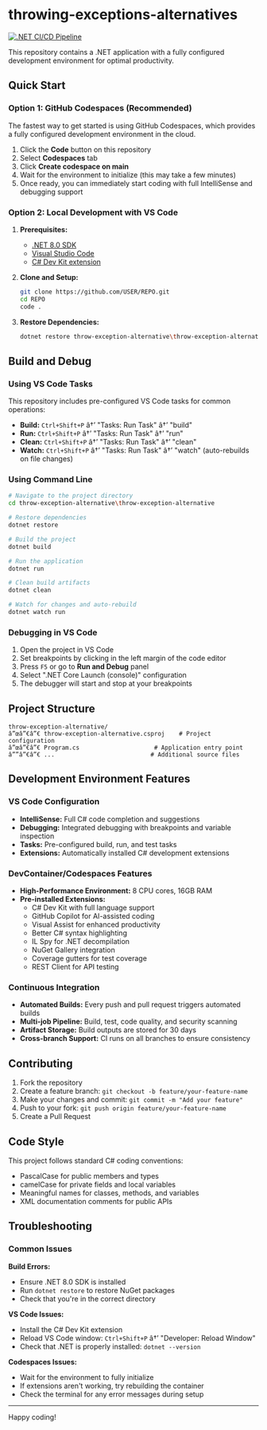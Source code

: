 ﻿# throwing-exceptions-alternatives

[![.NET CI/CD Pipeline](https://github.com/oop-jccc/throwing-exceptions-alternatives/actions/workflows/ci.yml/badge.svg)](https://github.com/oop-jccc/throwing-exceptions-alternatives/actions/workflows/ci.yml)

This repository contains a .NET application with a fully configured development environment for optimal productivity.

## Quick Start

### Option 1: GitHub Codespaces (Recommended)
The fastest way to get started is using GitHub Codespaces, which provides a fully configured development environment in the cloud.

1. Click the **Code** button on this repository
2. Select **Codespaces** tab
3. Click **Create codespace on main**
4. Wait for the environment to initialize (this may take a few minutes)
5. Once ready, you can immediately start coding with full IntelliSense and debugging support

### Option 2: Local Development with VS Code
1. **Prerequisites:**
   - [.NET 8.0 SDK](https://dotnet.microsoft.com/download/dotnet/8.0)
   - [Visual Studio Code](https://code.visualstudio.com/)
   - [C# Dev Kit extension](https://marketplace.visualstudio.com/items?itemName=ms-dotnettools.csdevkit)

2. **Clone and Setup:**
   ```bash
   git clone https://github.com/USER/REPO.git
   cd REPO
   code .
   ```

3. **Restore Dependencies:**
   ```bash
   dotnet restore throw-exception-alternative\throw-exception-alternative\throw-exception-alternative.csproj
   ```

## Build and Debug

### Using VS Code Tasks
This repository includes pre-configured VS Code tasks for common operations:

- **Build:** `Ctrl+Shift+P` â†’ "Tasks: Run Task" â†’ "build"
- **Run:** `Ctrl+Shift+P` â†’ "Tasks: Run Task" â†’ "run"
- **Clean:** `Ctrl+Shift+P` â†’ "Tasks: Run Task" â†’ "clean"
- **Watch:** `Ctrl+Shift+P` â†’ "Tasks: Run Task" â†’ "watch" (auto-rebuilds on file changes)

### Using Command Line
```bash
# Navigate to the project directory
cd throw-exception-alternative\throw-exception-alternative

# Restore dependencies
dotnet restore

# Build the project
dotnet build

# Run the application
dotnet run

# Clean build artifacts
dotnet clean

# Watch for changes and auto-rebuild
dotnet watch run
```

### Debugging in VS Code
1. Open the project in VS Code
2. Set breakpoints by clicking in the left margin of the code editor
3. Press `F5` or go to **Run and Debug** panel
4. Select ".NET Core Launch (console)" configuration
5. The debugger will start and stop at your breakpoints

## Project Structure

```
throw-exception-alternative/
â”œâ”€â”€ throw-exception-alternative.csproj    # Project configuration
â”œâ”€â”€ Program.cs                     # Application entry point
â””â”€â”€ ...                           # Additional source files
```

## Development Environment Features

### VS Code Configuration
- **IntelliSense:** Full C# code completion and suggestions
- **Debugging:** Integrated debugging with breakpoints and variable inspection
- **Tasks:** Pre-configured build, run, and test tasks
- **Extensions:** Automatically installed C# development extensions

### DevContainer/Codespaces Features
- **High-Performance Environment:** 8 CPU cores, 16GB RAM
- **Pre-installed Extensions:**
  - C# Dev Kit with full language support
  - GitHub Copilot for AI-assisted coding
  - Visual Assist for enhanced productivity
  - Better C# syntax highlighting
  - IL Spy for .NET decompilation
  - NuGet Gallery integration
  - Coverage gutters for test coverage
  - REST Client for API testing

### Continuous Integration
- **Automated Builds:** Every push and pull request triggers automated builds
- **Multi-job Pipeline:** Build, test, code quality, and security scanning
- **Artifact Storage:** Build outputs are stored for 30 days
- **Cross-branch Support:** CI runs on all branches to ensure consistency

## Contributing

1. Fork the repository
2. Create a feature branch: `git checkout -b feature/your-feature-name`
3. Make your changes and commit: `git commit -m "Add your feature"`
4. Push to your fork: `git push origin feature/your-feature-name`
5. Create a Pull Request

## Code Style

This project follows standard C# coding conventions:
- PascalCase for public members and types
- camelCase for private fields and local variables
- Meaningful names for classes, methods, and variables
- XML documentation comments for public APIs

## Troubleshooting

### Common Issues

**Build Errors:**
- Ensure .NET 8.0 SDK is installed
- Run `dotnet restore` to restore NuGet packages
- Check that you're in the correct directory

**VS Code Issues:**
- Install the C# Dev Kit extension
- Reload VS Code window: `Ctrl+Shift+P` â†’ "Developer: Reload Window"
- Check that .NET is properly installed: `dotnet --version`

**Codespaces Issues:**
- Wait for the environment to fully initialize
- If extensions aren't working, try rebuilding the container
- Check the terminal for any error messages during setup

---

Happy coding!

